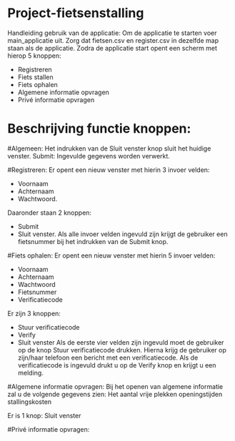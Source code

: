 # Project-fietsenstalling

Handleiding gebruik van de applicatie:
Om de applicatie te starten voer main_applicatie uit.
Zorg dat fietsen.csv en register.csv in dezelfde map staan als de applicatie.
Zodra de applicatie start opent een scherm met hierop 5 knoppen:
- Registreren
- Fiets stallen
- Fiets ophalen 
- Algemene informatie opvragen
- Privé informatie opvragen

# Beschrijving functie knoppen:
#Algemeen:
Het indrukken van de Sluit venster knop sluit het huidige venster.
Submit: Ingevulde gegevens worden verwerkt.

#Registreren:
Er opent een nieuw venster met hierin 3 invoer velden:
- Voornaam
- Achternaam
- Wachtwoord.

Daaronder staan 2 knoppen: 
- Submit 
- Sluit venster.
Als alle invoer velden ingevuld zijn krijgt de gebruiker  een fietsnummer bij het indrukken van de Submit knop.

#Fiets ophalen:
Er opent een nieuw venster met hierin 5 invoer velden:
- Voornaam
- Achternaam
- Wachtwoord
- Fietsnummer
- Verificatiecode

Er zijn 3 knoppen:
- Stuur verificatiecode
- Verify
- Sluit venster
Als de eerste vier velden zijn ingevuld moet de gebruiker op de knop Stuur verificatiecode drukken.
Hierna krijg de gebruiker op zijn/haar telefoon een bericht met een verificatiecode.
Als de verificatiecode is ingevuld drukt u op de Verify knop en krijgt u een melding.

#Algemene informatie opvragen:
Bij het openen van algemene informatie zal u de volgende gegevens zien:
Het aantal vrije plekken
openingstijden
stallingskosten

Er is 1 knop:
Sluit venster

#Privé informatie opvragen:
